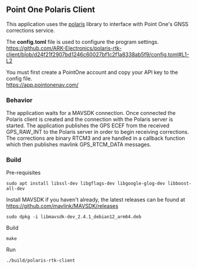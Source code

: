 ## Point One Polaris Client
This application uses the [polaris](https://github.com/PointOneNav/polaris) library to interface with Point One's GNSS corrections service.

The **config.toml** file is used to configure the program settings. <br>
https://github.com/ARK-Electronics/polaris-rtk-client/blob/d24f21f2907bd1246c60027bf1c2f1a8338ab5f9/config.toml#L1-L2

You must first create a PointOne account and copy your API key to the config file. <br>
https://app.pointonenav.com/

### Behavior
The application waits for a MAVSDK connection. Once connected the Polaris client is created and the connection with the Polaris server
is started. The application publishes the GPS ECEF from the received GPS_RAW_INT to the Polaris server in order to begin receiving corrections. The corrections are binary RTCM3 and are handled in a callback function which then publishes mavlink GPS_RTCM_DATA messages.

### Build
Pre-requisites
```
sudo apt install libssl-dev libgflags-dev libgoogle-glog-dev libboost-all-dev
```
Install MAVSDK if you haven't already, the latest releases can be found at https://github.com/mavlink/MAVSDK/releases
```
sudo dpkg -i libmavsdk-dev_2.4.1_debian12_arm64.deb
```
Build
```
make
```
Run
```
./build/polaris-rtk-client
```
